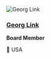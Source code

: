 ![Georg Link](https://github.com/chaoss/community/blob/main/governance/board/images/georg-link.jpg)

### [Georg Link](https://www.linkedin.com/in/georglink/)
**Board Member**

📍 USA
